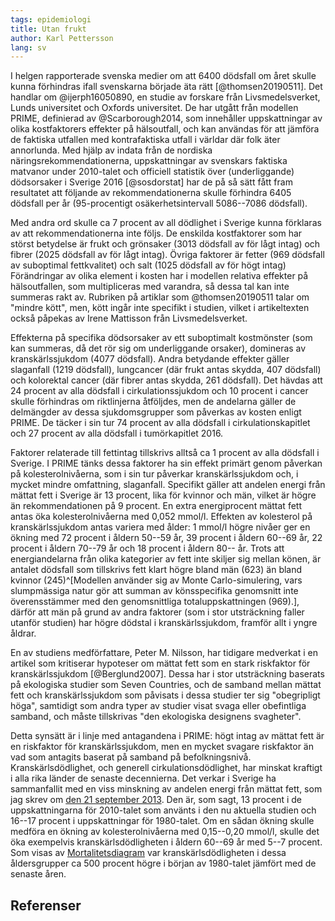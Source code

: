 ```yaml
---
tags: epidemiologi
title: Utan frukt
author: Karl Pettersson
lang: sv
---
```


I helgen rapporterade svenska medier om att 6400 dödsfall om året
skulle kunna förhindras ifall svenskarna började äta rätt
[@thomsen20190511]. Det handlar om @ijerph16050890, en studie 
av forskare från Livsmedelsverket, Lunds universitet och Oxfords
universitet. De har utgått från modellen PRIME, definierad av
@Scarborough2014, som innehåller uppskattningar av olika
kostfaktorers effekter på hälsoutfall, och kan användas för att
jämföra de faktiska utfallen med kontrafaktiska utfall i världar
där folk äter annorlunda. Med hjälp av indata från de nordiska
näringsrekommendationerna, uppskattningar av svenskars faktiska
matvanor under 2010-talet och officiell statistik över
(underliggande) dödsorsaker i Sverige 2016 [@sosdorstat] har de på så sätt 
fått fram resultatet att följande av rekommendationerna skulle
förhindra 6405 dödsfall per år (95-procentigt osäkerhetsintervall
5086--7086 dödsfall).

Med andra ord skulle ca 7 procent av all dödlighet i Sverige kunna
förklaras av att rekommendationerna inte följs. De enskilda
kostfaktorer som har störst betydelse är frukt och grönsaker (3013
dödsfall av för lågt intag) och fibrer (2025 dödsfall av för lågt
intag). Övriga faktorer är fetter (969 dödsfall av suboptimal
fettkvalitet) och salt (1025 dödsfall av för högt intag) Förändringar
av olika element i kosten har i modellen relativa effekter på
hälsoutfallen, som multipliceras med varandra, så dessa tal kan inte
summeras rakt av. Rubriken på artiklar som @thomsen20190511 talar om
"mindre kött", men, kött ingår inte specifikt i studien,
vilket i artikeltexten också påpekas av Irene Mattisson från
Livsmedelsverket.

Effekterna på specifika dödsorsaker av ett suboptimalt kostmönster
(som kan summeras, då det rör sig om underliggande orsaker),
domineras av kranskärlssjukdom (4077 dödsfall). Andra betydande
effekter gäller slaganfall (1219 dödsfall), lungcancer (där frukt
antas skydda, 407 dödsfall) och kolorektal cancer (där fibrer antas
skydda, 261 dödsfall). Det hävdas att 24 procent av alla dödsfall i
cirkulationssjukdom och 10 procent i cancer skulle förhindras om
riktlinjerna åtföljdes, men de andelarna gäller de delmängder av dessa
sjukdomsgrupper som påverkas av kosten enligt PRIME. De täcker i sin tur
74 procent av alla dödsfall i cirkulationskapitlet och 27 procent av alla
dödsfall i tumörkapitlet 2016.

Faktorer relaterade till fettintag tillskrivs alltså ca 1 procent av alla
dödsfall i Sverige. I PRIME tänks dessa faktorer ha sin effekt primärt genom
påverkan på kolesterolnivåerna, som i sin tur påverkar kranskärlssjukdom och,
i mycket mindre omfattning, slaganfall. Specifikt gäller att andelen energi
från mättat fett i Sverige är 13 procent, lika för kvinnor och män, vilket är
högre än rekommendationen på 9 procent. En extra energiprocent mättat fett
antas öka kolesterolnivåerna med 0,052 mmol/l. Effekten av kolesterol på
kranskärlssjukdom antas variera med ålder: 1 mmol/l högre nivåer ger en
ökning med 72 procent i åldern 50--59 år, 39 procent i åldern 60--69 år,
22 procent i åldern 70--79 år och 18 procent i åldern 80-- år. Trots att
energiandelarna från olika kategorier av fett inte skiljer sig mellan könen,
är antalet dödsfall som tillskrivs fett klart högre bland män (623) än bland
kvinnor (245)^[Modellen använder sig av Monte Carlo-simulering, vars
slumpmässiga natur gör att summan av könsspecifika genomsnitt inte överensstämmer
med den genomsnittliga totaluppskattningen (969).], därför att män på grund av andra 
faktorer (som i stor utsträckning faller utanför studien) har högre dödstal
i kranskärlssjukdom, framför allt i yngre åldrar.

En av studiens medförfattare, Peter M. Nilsson, har tidigare medverkat i
en artikel som kritiserar hypoteser om mättat fett som en stark riskfaktor
för kranskärlssjukdom [@Berglund2007]. Dessa har i stor utsträckning baserats
på ekologiska studier som Seven Countries, och de samband mellan mättat fett
och kranskärlssjukdom som påvisats i dessa studier ter sig "obegripligt höga",
samtidigt som andra typer av studier visat svaga eller obefintliga samband, och
måste tillskrivas "den ekologiska designens svagheter".

Detta synsätt är i linje med antagandena i PRIME: högt intag av mättat fett är
en riskfaktor för kranskärlssjukdom, men en mycket svagare riskfaktor än vad
som antagits baserat på samband på befolkningsnivå. Kranskärlsdödlighet, och
generell cirkulationsdödlighet, har minskat kraftigt i alla rika länder de senaste
decennierna. Det verkar i Sverige ha sammanfallit med en viss minskning av
andelen energi från mättat fett, som jag skrev om
[den 21 september 2013](http://diversepedanteri.blogspot.com/2013/09/fordelar-med-danska-wienerbrod.html).
Den är, som sagt, 13 procent i de uppskattningarna för 2010-talet som
använts i den nu aktuella studien och 16--17 procent i uppskattningar
för 1980-talet. Om en sådan ökning skulle medföra en ökning av
kolesterolnivåerna med 0,15--0,20 mmol/l, skulle det öka exempelvis
kranskärlsdödligheten i åldern 60--69 år med 5--7 procent. Som visas av
[Mortalitetsdiagram](https://mortchart.klpn.se/charts/ihdpop4290s19e20meantrue.html)
var kranskärlsdödligheten i dessa åldersgrupper ca 500 procent högre
i början av 1980-talet jämfört med de senaste åren.

## Referenser
